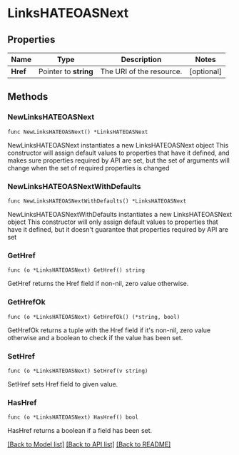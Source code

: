 # LinksHATEOASNext

## Properties

Name | Type | Description | Notes
------------ | ------------- | ------------- | -------------
**Href** | Pointer to **string** | The URI of the resource. | [optional] 

## Methods

### NewLinksHATEOASNext

`func NewLinksHATEOASNext() *LinksHATEOASNext`

NewLinksHATEOASNext instantiates a new LinksHATEOASNext object
This constructor will assign default values to properties that have it defined,
and makes sure properties required by API are set, but the set of arguments
will change when the set of required properties is changed

### NewLinksHATEOASNextWithDefaults

`func NewLinksHATEOASNextWithDefaults() *LinksHATEOASNext`

NewLinksHATEOASNextWithDefaults instantiates a new LinksHATEOASNext object
This constructor will only assign default values to properties that have it defined,
but it doesn't guarantee that properties required by API are set

### GetHref

`func (o *LinksHATEOASNext) GetHref() string`

GetHref returns the Href field if non-nil, zero value otherwise.

### GetHrefOk

`func (o *LinksHATEOASNext) GetHrefOk() (*string, bool)`

GetHrefOk returns a tuple with the Href field if it's non-nil, zero value otherwise
and a boolean to check if the value has been set.

### SetHref

`func (o *LinksHATEOASNext) SetHref(v string)`

SetHref sets Href field to given value.

### HasHref

`func (o *LinksHATEOASNext) HasHref() bool`

HasHref returns a boolean if a field has been set.


[[Back to Model list]](../README.md#documentation-for-models) [[Back to API list]](../README.md#documentation-for-api-endpoints) [[Back to README]](../README.md)



